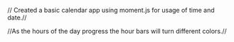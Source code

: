 // Created a basic calendar app using moment.js for usage of time and date.//

//As the hours of the day progress the hour bars will turn different colors.//

